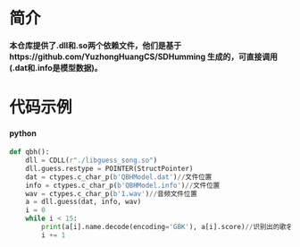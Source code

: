 # 简介
#### 本仓库提供了.dll和.so两个依赖文件，他们是基于https://github.com/YuzhongHuangCS/SDHumming 生成的，可直接调用(.dat和.info是模型数据)。
# 代码示例
#### python
```python
def qbh():
    dll = CDLL(r"./libguess_song.so")
    dll.guess.restype = POINTER(StructPointer)
    dat = ctypes.c_char_p(b'QBHModel.dat')//文件位置
    info = ctypes.c_char_p(b'QBHModel.info')//文件位置
    wav = ctypes.c_char_p(b'1.wav')//音频文件位置
    a = dll.guess(dat, info, wav)
	i = 0
	while i < 15:
		print(a[i].name.decode(encoding='GBK'), a[i].score)//识别出的歌名和其准确率
		i += 1
```
